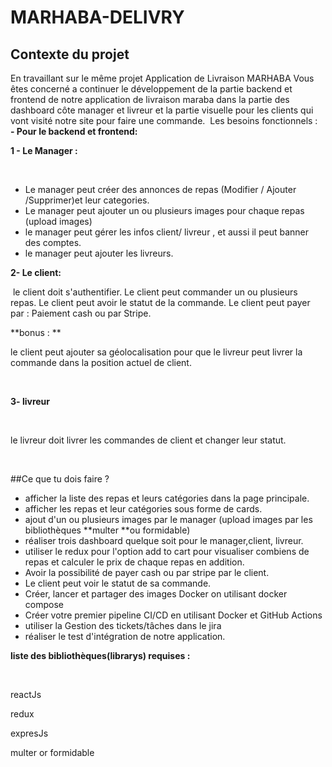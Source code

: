 # MARHABA-DELIVRY

## Contexte du projet
En travaillant sur le même projet Application de Livraison MARHABA
​
Vous êtes concerné a continuer le développement de la partie backend et frontend de notre application de livraison maraba dans la partie des dashboard côte manager et livreur et la partie visuelle pour les clients qui vont visité notre site pour faire une commande.
​
Les besoins fonctionnels :
​
**- Pour le backend et frontend:**
​

**1 - Le Manager :**

​
* Le manager peut créer des annonces de repas (Modifier / Ajouter /Supprimer)et leur categories.
* Le manager peut ajouter un ou plusieurs images pour chaque repas (upload images)
* le manager peut gérer les infos client/ livreur , et aussi il peut banner des comptes.
* le manager peut ajouter les livreurs.
​

**2- Le client:**

​
le client doit s'authentifier. Le client peut commander un ou plusieurs repas.
Le client peut avoir le statut de la commande.
Le client peut payer par : Paiement cash ou par Stripe.
​

**bonus : **

le client peut ajouter sa géolocalisation pour que le livreur peut livrer la commande dans la position actuel de client.

​

**3- livreur**

​

le livreur doit livrer les commandes de client et changer leur statut.

​

##Ce que tu dois faire ?

* afficher la liste des repas et leurs catégories dans la page principale.
* afficher les repas et leur catégories sous forme de cards.
* ajout d'un ou plusieurs images par le manager (upload images par les bibliothèques **multer **ou formidable)
* réaliser trois dashboard quelque soit pour le manager,client, livreur.
* utiliser le redux pour l'option add to cart pour visualiser combiens de repas et calculer le prix de chaque repas en addition.
* Avoir la possibilité de payer cash ou par stripe par le client.
* Le client peut voir le statut de sa commande.
* Créer, lancer et partager des images Docker on utilisant docker compose
* Créer votre premier pipeline CI/CD en utilisant Docker et GitHub Actions
* utiliser la Gestion des tickets/tâches dans le jira
* réaliser le test d'intégration de notre application.


**liste des bibliothèques(librarys) requises :**

​

reactJs

redux

expresJs

multer or formidable
